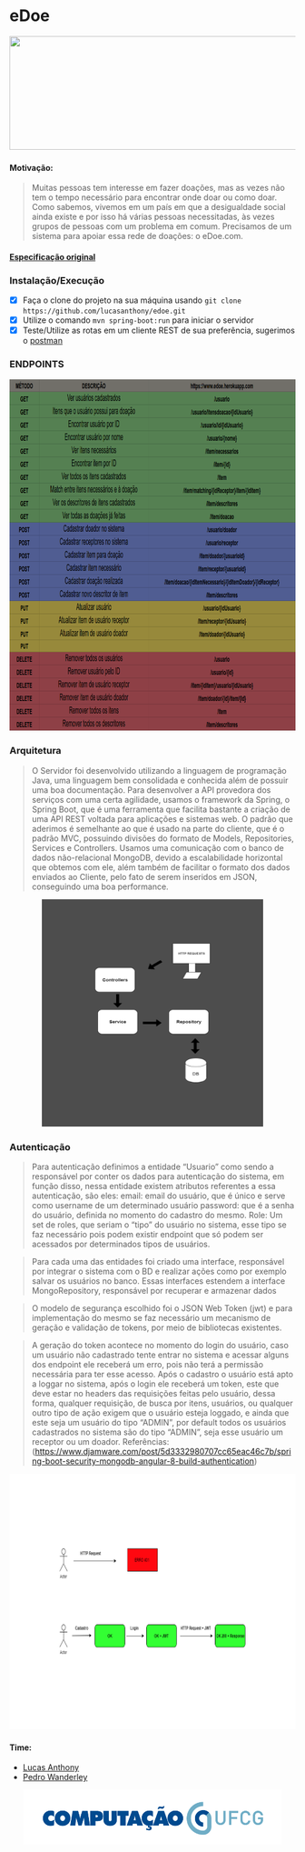 # eDoe

<p align="center">
  <img src="https://lh6.googleusercontent.com/lT7mQse0ChZB0iMO0MMXZp_k-nTqtyfY9_FuNl7eELiVQcjRztnz5d1Iu_m39pKhGeXP8-37MfmRQlkszMDEDyjlgxSfa7_5nsbJEJjkmztA0St3wy4art8UIGekWKjQOINpxtgo" height="200" width="600"> 
</p>

#### Motivação:
>Muitas pessoas tem interesse em fazer doações, mas as vezes não tem o tempo necessário para encontrar onde doar ou como doar. Como sabemos, vivemos em um país em que a desigualdade social ainda existe e por isso há várias pessoas necessitadas, às vezes grupos de pessoas com um problema em comum. Precisamos de um sistema para apoiar essa rede de doações: o eDoe.com.

#### [Especificação original](https://docs.google.com/document/d/e/2PACX-1vST2TI5lDbtMlv8rhFYJkYnrfgqzyWDv6DDvvAajz3_KK4tAs_UnAbYdI6oeMQA6jEHo5HwUAatHmd8/pub)

### Instalação/Execução
- [x] Faça o clone do projeto na sua máquina usando `git clone https://github.com/lucasanthony/edoe.git`
- [x] Utilize o comando `mvn spring-boot:run` para iniciar o servidor
- [x] Teste/Utilize as rotas em um cliente REST de sua preferência, sugerimos o [postman](https://www.getpostman.com/)

### ENDPOINTS
<p align="center">
  <img src="https://raw.githubusercontent.com/lucasanthony/edoe/master/artefatos/endpoints.png" height="618" width="970"> 
</p>

### Arquitetura
>O Servidor foi desenvolvido utilizando a linguagem de programação Java, uma linguagem bem consolidada e conhecida além de possuir uma boa documentação. Para desenvolver a API provedora dos serviços com uma certa agilidade, usamos o framework da Spring, o Spring Boot, que é uma ferramenta que facilita bastante a criação de uma API REST voltada para aplicações e sistemas web. O padrão que aderimos é semelhante ao que é usado na parte do cliente, que é o padrão MVC, possuindo divisões do formato de Models, Repositories, Services e Controllers. Usamos uma comunicação com o banco de dados não-relacional MongoDB, devido a escalabilidade horizontal que obtemos com ele, além também de facilitar o formato dos dados enviados ao Cliente, pelo fato de serem inseridos em JSON, conseguindo uma boa performance.

<p align="center">
  <img src="https://raw.githubusercontent.com/lucasanthony/edoe/master/artefatos/DACA_edoe_Diagram.png" height="400" width="390"> 
</p>


### Autenticação
>Para autenticação definimos a entidade “Usuario” como sendo a responsável por conter os dados para autenticação do sistema, em função disso, nessa entidade existem atributos referentes a essa autenticação, são eles:
email: email do usuário, que é único e serve como username de um determinado usuário
password: que é a senha do usuário, definida no momento do cadastro do mesmo.
Role: Um set de roles, que seriam o “tipo” do usuário no sistema, esse tipo se faz necessário pois podem existir endpoint que só podem ser acessados por determinados tipos de usuários.

>Para cada uma das entidades foi criado uma interface, responsável por integrar o sistema com o BD e realizar ações como por exemplo salvar os usuários no banco. Essas interfaces estendem a interface MongoRepository, responsável por recuperar e armazenar dados

>O modelo de segurança escolhido foi o JSON Web Token (jwt) e para implementação do mesmo se faz necessário um mecanismo de geração e validação de tokens, por meio de bibliotecas existentes.

>A geração do token acontece no momento do login do usuário, caso um usuário não cadastrado tente entrar no sistema e acessar alguns dos endpoint  ele receberá um erro, pois não terá a permissão necessária para ter esse acesso. Após o cadastro o usuário está apto a loggar no sistema, após o login ele receberá um token, este que deve estar no headers das requisições feitas pelo usuário, dessa forma, qualquer requisição, de busca por itens, usuários, ou qualquer outro tipo de ação exigem que o usuário esteja loggado, e ainda que este seja um usuário do tipo “ADMIN”, por default todos os usuários cadastrados no sistema são do tipo “ADMIN”, seja esse usuário um receptor ou um doador.
>Referências:(https://www.djamware.com/post/5d3332980707cc65eac46c7b/spring-boot-security-mongodb-angular-8-build-authentication)

<p align="center">
  <img src="https://raw.githubusercontent.com/lucasanthony/edoe/master/artefatos/jwt.png" height="450" width="540"> 
</p>

#### Time:
* [Lucas Anthony](https://github.com/lucasanthony)
* [Pedro Wanderley](https://github.com/pedrofwanderley)

<p align="center">
  <img src="https://raw.githubusercontent.com/lucasanthony/edoe/master/artefatos/compufcg.png"> 
</p>

